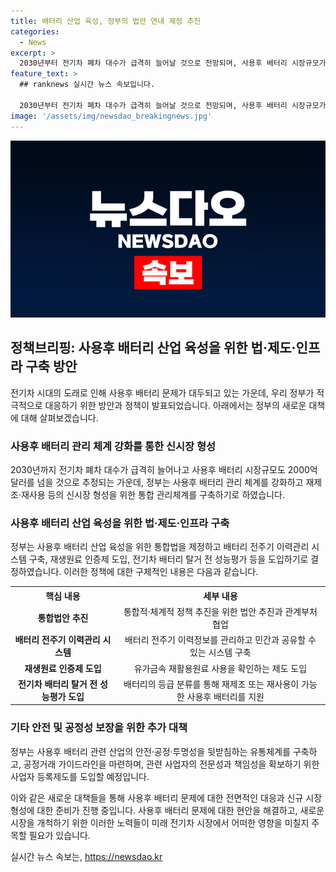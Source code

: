 ```yaml
---
title: 배터리 산업 육성, 정부의 법안 연내 제정 추진
categories:
  - News
excerpt: >
  2030년부터 전기차 폐차 대수가 급격히 늘어날 것으로 전망되며, 사용후 배터리 시장규모가 2000억 달러를 넘을 것으로 추정된다. 정부는 사용후 배터리에 대한 통합 관리체계를 구축하여 신시장 형성을 지원하고, EU의 배터리법과 같은 통상 규제에 대비하기로 했다. 이를 위해 정부는 사용후 배터리 산업 육성을 위한 통합법을 제정하고, 배터리 전주기 이력관리 시스템 구축 등을 도입하기로 했다. 또한, 재생원료 인증제도를 도입하고, 전기차 배터리 탈거 전 성능평가를 실시하여 사용후 배터리를 산업적으로 활용하는 방안을 마련했다.
feature_text: >
  ## ranknews 실시간 뉴스 속보입니다.

  2030년부터 전기차 폐차 대수가 급격히 늘어날 것으로 전망되며, 사용후 배터리 시장규모가 2000억 달러를 넘을 것으로 추정된다. 정부는 사용후 배터리에 대한 통합 관리체계를 구축하여 신시장 형성을 지원하고, EU의 배터리법과 같은 통상 규제에 대비하기로 했다. 이를 위해 정부는 사용후 배터리 산업 육성을 위한 통합법을 제정하고, 배터리 전주기 이력관리 시스템 구축 등을 도입하기로 했다. 또한, 재생원료 인증제도를 도입하고, 전기차 배터리 탈거 전 성능평가를 실시하여 사용후 배터리를 산업적으로 활용하는 방안을 마련했다.
image: '/assets/img/newsdao_breakingnews.jpg'
---
```


<p><img src="/assets/img/newsdao_breakingnews.jpg" alt="ranknews 속보" /></p>

<h2 data-ke-size="size26">정책브리핑: 사용후 배터리 산업 육성을 위한 법·제도·인프라 구축 방안</h2>

<p>전기차 시대의 도래로 인해 사용후 배터리 문제가 대두되고 있는 가운데, 우리 정부가 적극적으로 대응하기 위한 방안과 정책이 발표되었습니다. 아래에서는 정부의 새로운 대책에 대해 살펴보겠습니다.</p>

<h3 data-ke-size="size24">사용후 배터리 관리 체계 강화를 통한 신시장 형성</h3>

<p data-ke-size="size16">2030년까지 전기차 폐차 대수가 급격히 늘어나고 사용후 배터리 시장규모도 2000억 달러를 넘을 것으로 추정되는 가운데, 정부는 사용후 배터리 관리 체계를 강화하고 재제조·재사용 등의 신시장 형성을 위한 통합 관리체계를 구축하기로 하였습니다.</p>

<h3 data-ke-size="size24">사용후 배터리 산업 육성을 위한 법·제도·인프라 구축</h3>

<p data-ke-size="size16">정부는 사용후 배터리 산업 육성을 위한 통합법을 제정하고 배터리 전주기 이력관리 시스템 구축, 재생원료 인증제 도입, 전기차 배터리 탈거 전 성능평가 등을 도입하기로 결정하였습니다. 이러한 정책에 대한 구체적인 내용은 다음과 같습니다.</p>

<table>
    <tr>
        <th>핵심 내용</th>
        <th>세부 내용</th>
    </tr>
    <tr>
        <td style="text-align: center; height: 17px;"><b>통합법안 추진</b></td>
        <td style="text-align: center; height: 17px;">통합적·체계적 정책 추진을 위한 법안 추진과 관계부처 협업</td>
    </tr>
    <tr>
        <td style="text-align: center; height: 17px;"><b>배터리 전주기 이력관리 시스템</b></td>
        <td style="text-align: center; height: 17px;">배터리 전주기 이력정보를 관리하고 민간과 공유할 수 있는 시스템 구축</td>
    </tr>
    <tr>
        <td style="text-align: center; height: 17px;"><b>재생원료 인증제 도입</b></td>
        <td style="text-align: center; height: 17px;">유가금속 재활용원료 사용을 확인하는 제도 도입</td>
    </tr>
    <tr>
        <td style="text-align: center; height: 17px;"><b>전기차 배터리 탈거 전 성능평가 도입</b></td>
        <td style="text-align: center; height: 17px;">배터리의 등급 분류를 통해 재제조 또는 재사용이 가능한 사용후 배터리를 지원</td>
    </tr>
</table>

<h3 data-ke-size="size24">기타 안전 및 공정성 보장을 위한 추가 대책</h3>

<p data-ke-size="size16">정부는 사용후 배터리 관련 산업의 안전·공정·투명성을 뒷받침하는 유통체계를 구축하고, 공정거래 가이드라인을 마련하며, 관련 사업자의 전문성과 책임성을 확보하기 위한 사업자 등록제도를 도입할 예정입니다.</p>

<p>이와 같은 새로운 대책들을 통해 사용후 배터리 문제에 대한 전면적인 대응과 신규 시장 형성에 대한 준비가 진행 중입니다. 사용후 배터리 문제에 대한 현안을 해결하고, 새로운 시장을 개척하기 위한 이러한 노력들이 미래 전기차 시장에서 어떠한 영향을 미칠지 주목할 필요가 있습니다.</p>
실시간 뉴스 속보는, <a href="https://newsdao.kr" rel="dofollow">https://newsdao.kr</a>



